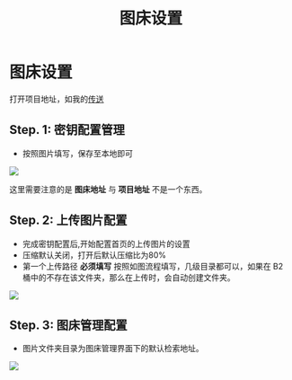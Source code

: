 ﻿---
lang: zh-cn
title: 图床设置
description: 待定
---
# 图床设置

打开项目地址，如我的[传送](https://blazeb2.mr90.cf/#/setting?id=1)

## Step. 1: 密钥配置管理

- 按照图片填写，保存至本地即可

![](https://imgcdn.admirelight.com/img/e668912c-72d4-4a59-ad6d-0dbf7e83bf8d.png)

这里需要注意的是 **图床地址** 与 **项目地址** 不是一个东西。

## Step. 2: 上传图片配置

- 完成密钥配置后,开始配置首页的上传图片的设置
- 压缩默认关闭，打开后默认压缩比为80% 
- 第一个上传路径 **必须填写** 按照如图流程填写，几级目录都可以，如果在 B2 桶中的不存在该文件夹，那么在上传时，会自动创建文件夹。

![](https://imgcdn.admirelight.com/img/65194071-9798-4186-951e-223362e7810a.png)

## Step. 3: 图床管理配置

- 图片文件夹目录为图床管理界面下的默认检索地址。

![](https://imgcdn.admirelight.com/img/8aaa9b4f-bdad-47f1-b9e9-d0df3f6edb03.png)